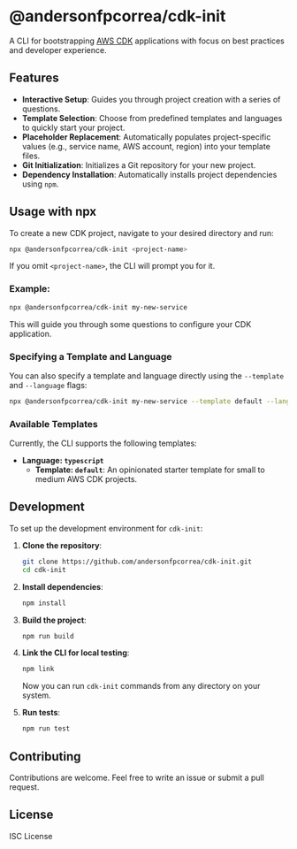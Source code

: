 # @andersonfpcorrea/cdk-init

A CLI for bootstrapping [AWS CDK](https://docs.aws.amazon.com/cdk/v2/guide/home.html) applications with focus on best practices and developer experience.

## Features

- **Interactive Setup**: Guides you through project creation with a series of questions.
- **Template Selection**: Choose from predefined templates and languages to quickly start your project.
- **Placeholder Replacement**: Automatically populates project-specific values (e.g., service name, AWS account, region) into your template files.
- **Git Initialization**: Initializes a Git repository for your new project.
- **Dependency Installation**: Automatically installs project dependencies using `npm`.

## Usage with npx

To create a new CDK project, navigate to your desired directory and run:

```bash
npx @andersonfpcorrea/cdk-init <project-name>
```

If you omit `<project-name>`, the CLI will prompt you for it.

### Example:

```bash
npx @andersonfpcorrea/cdk-init my-new-service
```

This will guide you through some questions to configure your CDK application.

### Specifying a Template and Language

You can also specify a template and language directly using the `--template` and `--language` flags:

```bash
npx @andersonfpcorrea/cdk-init my-new-service --template default --language typescript
```

### Available Templates

Currently, the CLI supports the following templates:

- **Language: `typescript`**
  - **Template: `default`**: An opinionated starter template for small to medium AWS CDK projects.

## Development

To set up the development environment for `cdk-init`:

1.  **Clone the repository**:
    ```bash
    git clone https://github.com/andersonfpcorrea/cdk-init.git
    cd cdk-init
    ```
2.  **Install dependencies**:
    ```bash
    npm install
    ```
3.  **Build the project**:
    ```bash
    npm run build
    ```
4.  **Link the CLI for local testing**:

    ```bash
    npm link
    ```

    Now you can run `cdk-init` commands from any directory on your system.

5.  **Run tests**:
    ```bash
    npm run test
    ```

## Contributing

Contributions are welcome. Feel free to write an issue or submit a pull request.

## License

ISC License
